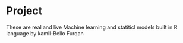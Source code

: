 # Project
These are real and live Machine learning and statiticl models built in R language by kamil-Bello Furqan

